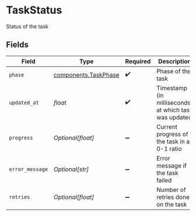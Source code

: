 # TaskStatus

Status of the task


## Fields

| Field                                                        | Type                                                         | Required                                                     | Description                                                  | Example                                                      |
| ------------------------------------------------------------ | ------------------------------------------------------------ | ------------------------------------------------------------ | ------------------------------------------------------------ | ------------------------------------------------------------ |
| `phase`                                                      | [components.TaskPhase](../../models/components/taskphase.md) | :heavy_check_mark:                                           | Phase of the task                                            |                                                              |
| `updated_at`                                                 | *float*                                                      | :heavy_check_mark:                                           | Timestamp (in milliseconds) at which task was updated        | 1587667174725                                                |
| `progress`                                                   | *Optional[float]*                                            | :heavy_minus_sign:                                           | Current progress of the task in a 0-1 ratio                  |                                                              |
| `error_message`                                              | *Optional[str]*                                              | :heavy_minus_sign:                                           | Error message if the task failed                             |                                                              |
| `retries`                                                    | *Optional[float]*                                            | :heavy_minus_sign:                                           | Number of retries done on the task                           |                                                              |